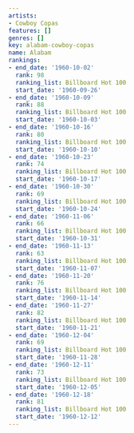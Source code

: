 ```yaml
---
artists:
- Cowboy Copas
features: []
genres: []
key: alabam-cowboy-copas
name: Alabam
rankings:
- end_date: '1960-10-02'
  rank: 98
  ranking_list: Billboard Hot 100
  start_date: '1960-09-26'
- end_date: '1960-10-09'
  rank: 88
  ranking_list: Billboard Hot 100
  start_date: '1960-10-03'
- end_date: '1960-10-16'
  rank: 80
  ranking_list: Billboard Hot 100
  start_date: '1960-10-10'
- end_date: '1960-10-23'
  rank: 74
  ranking_list: Billboard Hot 100
  start_date: '1960-10-17'
- end_date: '1960-10-30'
  rank: 69
  ranking_list: Billboard Hot 100
  start_date: '1960-10-24'
- end_date: '1960-11-06'
  rank: 66
  ranking_list: Billboard Hot 100
  start_date: '1960-10-31'
- end_date: '1960-11-13'
  rank: 63
  ranking_list: Billboard Hot 100
  start_date: '1960-11-07'
- end_date: '1960-11-20'
  rank: 76
  ranking_list: Billboard Hot 100
  start_date: '1960-11-14'
- end_date: '1960-11-27'
  rank: 82
  ranking_list: Billboard Hot 100
  start_date: '1960-11-21'
- end_date: '1960-12-04'
  rank: 69
  ranking_list: Billboard Hot 100
  start_date: '1960-11-28'
- end_date: '1960-12-11'
  rank: 73
  ranking_list: Billboard Hot 100
  start_date: '1960-12-05'
- end_date: '1960-12-18'
  rank: 81
  ranking_list: Billboard Hot 100
  start_date: '1960-12-12'
---
```


